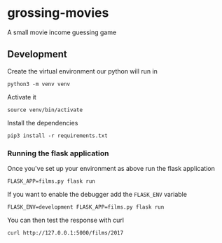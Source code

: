 # grossing-movies
A small movie income guessing game


## Development

Create the virtual environment our python will run in

    python3 -m venv venv

Activate it

    source venv/bin/activate

Install the dependencies

    pip3 install -r requirements.txt


### Running the flask application

Once you've set up your environment as above run the flask application

    FLASK_APP=films.py flask run

If you want to enable the debugger add the `FLASK_ENV` variable

    FLASK_ENV=development FLASK_APP=films.py flask run

You can then test the response with curl

    curl http://127.0.0.1:5000/films/2017
